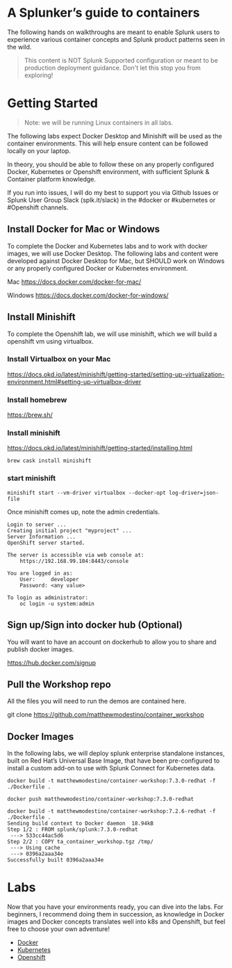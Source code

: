 # A Splunker’s guide to containers

The following hands on walkthroughs are meant to enable Splunk users to experience various container concepts and Splunk product patterns seen in the wild. 

> This content is NOT Splunk Supported configuration or meant to be production deployment guidance. Don't let this stop you from exploring!
 
# Getting Started

> Note: we will be running Linux containers in all labs. 

The following labs expect Docker Desktop and Minishift will be used as the container environments. This will help ensure content can be followed locally on your laptop.

In theory, you should be able to follow these on any properly configured Docker, Kubernetes or Openshift environment, with sufficient Splunk & Container platform knowledge. 

If you run into issues, I will do my best to support you via Github Issues or Splunk User Group Slack (splk.it/slack) in the #docker or #kubernetes or #Openshift channels. 

## Install Docker for Mac or Windows 
To complete the Docker and Kubernetes labs and to work with docker images, we will use Docker Desktop. The following labs and content were developed against Docker Desktop for Mac, but SHOULD work on Windows or any properly configured Docker or Kubernetes environment. 


Mac
https://docs.docker.com/docker-for-mac/

Windows
https://docs.docker.com/docker-for-windows/


## Install Minishift

To complete the Openshift lab, we will use minishift, which we will build a openshift vm using virtualbox. 

### Install Virtualbox on your Mac
https://docs.okd.io/latest/minishift/getting-started/setting-up-virtualization-environment.html#setting-up-virtualbox-driver

### Install homebrew
https://brew.sh/

### Install minishift
https://docs.okd.io/latest/minishift/getting-started/installing.html

```
brew cask install minishift
```

### start minishift


```
minishift start --vm-driver virtualbox --docker-opt log-driver=json-file 
```

Once minishift comes up, note the admin credentials. 

```
Login to server ...
Creating initial project "myproject" ...
Server Information ...
OpenShift server started.

The server is accessible via web console at:
    https://192.168.99.104:8443/console

You are logged in as:
    User:     developer
    Password: <any value>

To login as administrator:
    oc login -u system:admin
```

## Sign up/Sign into docker hub (Optional)
You will want to have an account on dockerhub to allow you to share and publish docker images.

https://hub.docker.com/signup

## Pull the Workshop repo
All the files you will need to run the demos are contained here.

git clone https://github.com/matthewmodestino/container_workshop

## Docker Images
In the following labs, we will deploy splunk enterprise standalone instances, built on Red Hat’s Universal Base Image, that have been pre-configured to install a custom add-on to use with Splunk Connect for Kubernetes data. 


```
docker build -t matthewmodestino/container-workshop:7.3.0-redhat -f ./Dockerfile .
```

```
docker push matthewmodestino/container-workshop:7.3.0-redhat
```

```
docker build -t matthewmodestino/container-workshop:7.2.6-redhat -f ./Dockerfile .
Sending build context to Docker daemon  18.94kB
Step 1/2 : FROM splunk/splunk:7.3.0-redhat
 ---> 533cc44ac5d6
Step 2/2 : COPY ta_container_workshop.tgz /tmp/
 ---> Using cache
 ---> 0396a2aaa34e
Successfully built 0396a2aaa34e
```


# Labs

Now that you have your environments ready, you can dive into the labs. For beginners, I recommend doing them in succession, as knowledge in Docker images and Docker concepts translates well into k8s and Openshift, but feel free to choose your own adventure! 


* [Docker](docs/01-docker-lab.md)
* [Kubernetes](docs/02-kubernetes-lab.md)
* [Openshift](docs/03-openshift-lab.md)



